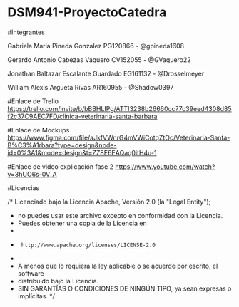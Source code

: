 # DSM941-ProyectoCatedra

#Integrantes
 
Gabriela Maria Pineda Gonzalez PG120866 - @gpineda1608

Gerardo Antonio Cabezas Vaquero CV152055 - @GVaquero22 

Jonathan Baltazar Escalante Guardado EG161132 - @Drosselmeyer 

William Alexis Argueta Rivas AR160955 - @Shadow0397


#Enlace de Trello
https://trello.com/invite/b/bBBHLIPg/ATTI3238b26660cc77c39eed4308d85f2c37C9AEC7FD/clinica-veterinaria-santa-barbara

#Enlace de Mockups
https://www.figma.com/file/aJkfVWnrG4mVWiCotqZtOc/Veterinaria-Santa-B%C3%A1rbara?type=design&node-id=0%3A1&mode=design&t=ZZ8E6EAQaq0itH4u-1

#Enlace de video explicación fase 2
https://www.youtube.com/watch?v=3hUO6s-0V_A

#Licencias 

/* Licenciado bajo la Licencia Apache, Versión 2.0 (la "Legal Entity");
 * no puedes usar este archivo excepto en conformidad con la Licencia.
 * Puedes obtener una copia de la Licencia en
 *
 *      http://www.apache.org/licenses/LICENSE-2.0
 *
 * A menos que lo requiera la ley aplicable o se acuerde por escrito, el software
 * distribuido bajo la Licencia. 
 * SIN GARANTÍAS O CONDICIONES DE NINGÚN TIPO, ya sean expresas o implícitas.
 */

